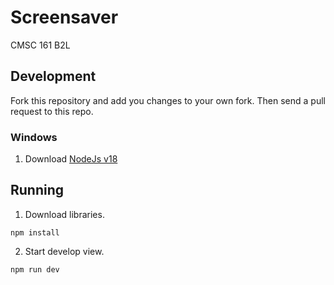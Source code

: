 # Screensaver

CMSC 161 B2L

## Development

Fork this repository and add you changes to your own fork.
Then send a pull request to this repo.

### Windows

1. Download [NodeJs v18](https://nodejs.org/en/download)

## Running

1. Download libraries.

```
npm install
```

2. Start develop view.

```
npm run dev
```
